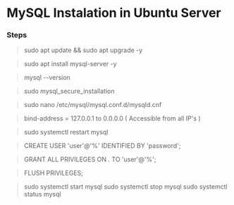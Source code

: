 # MySQL Instalation in Ubuntu Server

### Steps

> sudo apt update && sudo apt upgrade -y


> sudo apt install mysql-server -y


> mysql --version


> sudo mysql_secure_installation


> sudo nano /etc/mysql/mysql.conf.d/mysqld.cnf

> bind-address = 127.0.0.1 to 0.0.0.0 ( Accessible from all IP's )

> sudo systemctl restart mysql



> CREATE USER 'user'@'%' IDENTIFIED BY 'password';

> GRANT ALL PRIVILEGES ON *.* TO 'user'@'%';

> FLUSH PRIVILEGES;



> sudo systemctl start mysql
> sudo systemctl stop mysql
> sudo systemctl status mysql
